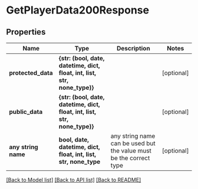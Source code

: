 # GetPlayerData200Response


## Properties
Name | Type | Description | Notes
------------ | ------------- | ------------- | -------------
**protected_data** | **{str: (bool, date, datetime, dict, float, int, list, str, none_type)}** |  | [optional] 
**public_data** | **{str: (bool, date, datetime, dict, float, int, list, str, none_type)}** |  | [optional] 
**any string name** | **bool, date, datetime, dict, float, int, list, str, none_type** | any string name can be used but the value must be the correct type | [optional]

[[Back to Model list]](../README.md#documentation-for-models) [[Back to API list]](../README.md#documentation-for-api-endpoints) [[Back to README]](../README.md)


